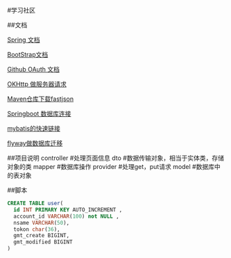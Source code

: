 #学习社区

##文档

[Spring 文档](https://spring.io/guides/gs/serving-web-content/)

[BootStrap文档](https://v3.bootcss.com/components/#navbar)

[Github OAuth 文档](https://developer.github.com/apps/building-oauth-apps/)

[OKHttp 做服务器请求](https://square.github.io/okhttp/)

[Maven仓库下载fastjson](https://mvnrepository.com/artifact/com.alibaba/fastjson)

[Springboot 数据库连接](https://docs.spring.io/spring-boot/docs/2.2.0.RC1/reference/htmlsingle/)

[mybatis的快速链接](http://mybatis.org/spring-boot-starter/mybatis-spring-boot-autoconfigure/)

[flyway做数据库迁移](https://flywaydb.org/getstarted/firststeps/maven)

##项目说明
controller      #处理页面信息
dto             #数据传输对象，相当于实体类，存储对象的类
mapper          #数据库操作
provider        #处理get，put请求
model           #数据库中的表对象

##脚本
```sql
CREATE TABLE user(
  id INT PRIMARY KEY AUTO_INCREMENT ,
  account_id VARCHAR(100) not NULL ,
  nsame VARCHAR(50),
  tokon char(36),
  gmt_create BIGINT,
  gmt_modified BIGINT
)
```

